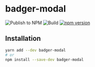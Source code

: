 # badger-modal
![Publish to NPM](https://github.com/roma-borsuk/badger-modal/actions/workflows/publish-to-npm.yml/badge.svg)
![Build](https://github.com/roma-borsuk/badger-modal/actions/workflows/build.yml/badge.svg)
[![npm version](https://badge.fury.io/js/badger-modal.svg)](https://badge.fury.io/js/badger-modal)

## Installation

```bash
yarn add --dev badger-modal
# or
npm install --save-dev badger-modal
```
